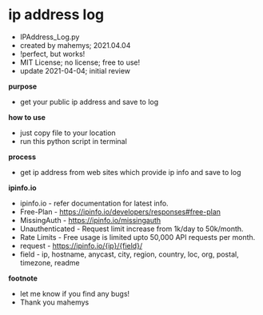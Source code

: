 # ip address log
- IPAddress_Log.py
- created by mahemys; 2021.04.04
- !perfect, but works!
- MIT License; no license; free to use!
- update 2021-04-04; initial review

**purpose**
- get your public ip address and save to log

**how to use**
- just copy file to your location
- run this python script in terminal

**process**
- get ip address from web sites which provide ip info and save to log

**ipinfo.io**
- ipinfo.io       - refer documentation for latest info.
- Free-Plan       - https://ipinfo.io/developers/responses#free-plan
- MissingAuth     - https://ipinfo.io/missingauth
- Unauthenticated - Request limit increase from 1k/day to 50k/month.
- Rate Limits     - Free usage is limited upto 50,000 API requests per month.
- request         - https://ipinfo.io/{ip}/{field}/
- field           - ip, hostname, anycast, city, region, country, loc, org, postal, timezone, readme

**footnote**
- let me know if you find any bugs!
- Thank you mahemys
